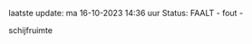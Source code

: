 laatste update: 
ma 16-10-2023 14:36   uur 
Status: FAALT - fout - 
<div class="service R">schijfruimte</div>